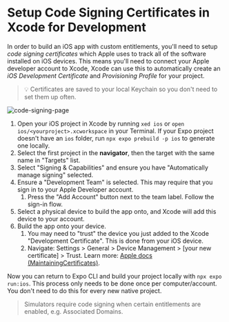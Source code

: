 # Setup Code Signing Certificates in Xcode for Development

In order to build an iOS app with custom entitlements, you'll need to setup _code signing certificates_ which Apple uses to track all of the software installed on iOS devices. This means you'll need to connect your Apple developer account to Xcode, Xcode can use this to automatically create an _iOS Development Certificate_ and _Provisioning Profile_ for your project.

> 💡 Certificates are saved to your local Keychain so you don't need to set them up often.

![code-signing-page](https://user-images.githubusercontent.com/9664363/112059266-db521e00-8b18-11eb-9538-2a31c6bd6e39.png)


1. Open your iOS project in Xcode by running `xed ios` or `open ios/<yourproject>.xcworkspace` in your Terminal. If your Expo project doesn't have an `ios` folder, run `npx expo prebuild -p ios` to generate one locally.
2. Select the first project in the **navigator**, then the target with the same name in "Targets" list.
3. Select "Signing & Capabilities" and ensure you have "Automatically manage signing" selected.
4. Ensure a "Development Team" is selected. This may require that you sign in to your Apple Developer account.
   1. Press the "Add Account" button next to the team label. Follow the sign-in flow.
5. Select a physical device to build the app onto, and Xcode will add this device to your account.
6. Build the app onto your device.
   1. You may need to "trust" the device you just added to the Xcode "Development Certificate". This is done from your iOS device.
   2. Navigate: Settings > General > Device Management > [your new certificate] > Trust.
      Learn more: [Apple docs (MaintainingCertificates)](https://developer.apple.com/library/content/documentation/IDEs/Conceptual/AppDistributionGuide/MaintainingCertificates/MaintainingCertificates.html).

Now you can return to Expo CLI and build your project locally with `npx expo run:ios`. This process only needs to be done once per computer/account. You don't need to do this for every new native project.

> Simulators require code signing when certain entitlements are enabled, e.g. Associated Domains.
